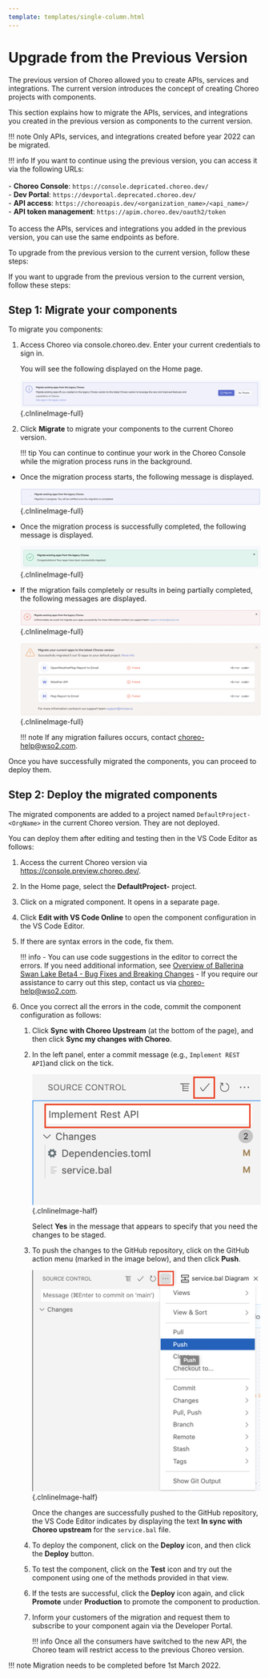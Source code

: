 ```yaml
---
template: templates/single-column.html
---
```


# Upgrade from the Previous Version

The previous version of Choreo allowed you to create APIs, services and integrations. The current version introduces the concept of creating Choreo projects with components.

This section explains how to migrate the APIs, services, and integrations you created in the previous version as components to the current version.

!!! note
    Only APIs, services, and integrations created before year 2022 can be migrated.

!!! info
    If you want to continue using the previous version, you can access it via the following URLs:<br/><br/> - **Choreo Console**: `https://console.depricated.choreo.dev/`<br/> - **Dev Portal**: `https://devportal.deprecated.choreo.dev/`<br/> - **API access**: `https://choreoapis.dev/<organization_name>/<api_name>/`<br/> - **API token management**: `https://apim.choreo.dev/oauth2/token`<br/><br/>To access the APIs, services and integrations you added in the previous version, you can use the same endpoints as before.

To upgrade from the previous version to the current version, follow these steps:

If you want to upgrade from the previous version to the current version, follow these steps:

## Step 1: Migrate your components

To migrate you components:

1. Access Choreo via console.choreo.dev. Enter your current credentials to sign in.

   You will see the following displayed on the Home page.

   ![Migrate message](../assets/img/migration/migrate-prompt.png){.cInlineImage-full}

2. Click **Migrate** to migrate your components to the current Choreo version.

    !!! tip
        You can continue to continue your work in the Choreo Console while the migration process runs in the background.

- Once the migration process starts, the following message is displayed.

    ![Migration in progress](../assets/img/migration/migration-in-progress.png){.cInlineImage-full}

- Once the migration process is successfully completed, the following message is displayed.

    ![Migration successfully completed](../assets/img/migration/migration-successfully-completed.png){.cInlineImage-full}

- If the migration fails completely or results in being partially completed, the following messages are displayed.

    ![Migration failed](../assets/img/migration/migration-failed.png){.cInlineImage-full}

    ![Migration partially completed](../assets/img/migration/migration-partially-completed.png){.cInlineImage-full}

  !!! note
      If any migration failures occurs, contact choreo-help@wso2.com.

Once you have successfully migrated the components, you can proceed to deploy them.


## Step 2: Deploy the migrated components

The migrated components are added to a project named `DefaultProject-<OrgName>` in the current Choreo version. They are not deployed.

You can deploy them after editing and testing then in the VS Code Editor as follows:

1. Access the current Choreo version via https://console.preview.choreo.dev/.

2. In the Home page, select the **DefaultProject-<OrgName>** project.

3. Click on a migrated component. It opens in a separate page.

4. Click **Edit with VS Code Online** to open the component configuration in the VS Code Editor.

5. If there are syntax errors in the code, fix them.

   !!! info
       - You can use code suggestions in the editor to correct the errors. If you need additional information, see [Overview of Ballerina Swan Lake Beta4 - Bug Fixes and Breaking Changes](https://github.com/ballerina-platform/ballerina-release/blob/1d3e4514a356e472c1d021dcba531a517fde8967/release-notes/swan-lake-beta4-release-note.md#bug-fixes-and-breaking-changes)
       - If you require our assistance to carry out this step, contact us via choreo-help@wso2.com.

6. Once you correct all the errors in the code, commit the component configuration as follows:

    1. Click **Sync with Choreo Upstream** (at the bottom of the page), and then click **Sync my changes with Choreo**.

    2. In the left panel, enter a commit message (e.g., `Implement REST API`)and click on the tick.

        ![Commit message](../assets/img/tutorials/rest-api/commit-message.png){.cInlineImage-half}

       Select **Yes** in the message that appears to specify that you need the changes to be staged.

    3. To push the changes to the GitHub repository, click on the GitHub action menu (marked in the image below), and then click **Push**.

        ![Push changes](../assets/img/tutorials/rest-api/git-action-menu.png){.cInlineImage-half}

       Once the changes are successfully pushed to the GitHub repository, the VS Code Editor indicates by displaying the text **In sync with Choreo upstream** for the `service.bal` file.

    4. To deploy the component, click on the **Deploy** icon, and then click the **Deploy** button.

    5. To test the component, click on the **Test** icon and try out the component using one of the methods provided in that view.

    6. If the tests are successful, click the  **Deploy** icon again, and click **Promote** under **Production** to promote the component to production.

    7. Inform your customers of the migration and request them to subscribe to your component again via the Developer Portal.

       !!! info
           Once all the consumers have switched to the new API, the Choreo team will restrict access to the previous Choreo version.

!!! note
    Migration needs to be completed before 1st March 2022.
